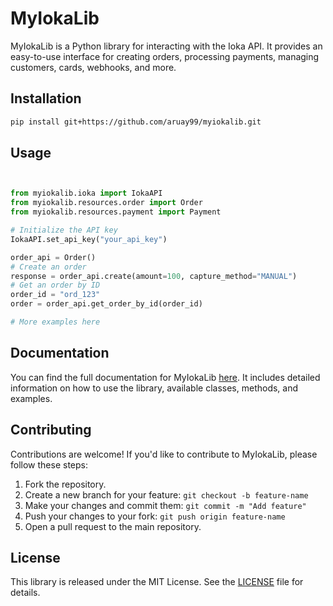 # MyIokaLib
MyIokaLib is a Python library for interacting with the Ioka API. It provides an easy-to-use interface for creating orders, processing payments, managing customers, cards, webhooks, and more.
## Installation

```markdown
pip install git+https://github.com/aruay99/myiokalib.git
```


## Usage

```python


from myiokalib.ioka import IokaAPI
from myiokalib.resources.order import Order
from myiokalib.resources.payment import Payment

# Initialize the API key
IokaAPI.set_api_key("your_api_key")

order_api = Order()
# Create an order
response = order_api.create(amount=100, capture_method="MANUAL")
# Get an order by ID
order_id = "ord_123"
order = order_api.get_order_by_id(order_id)

# More examples here
```

## Documentation

You can find the full documentation for MyIokaLib [here](DOCUMENTATION.md). It includes detailed information on how to use the library, available classes, methods, and examples.

## Contributing

Contributions are welcome! If you'd like to contribute to MyIokaLib, please follow these steps:

1. Fork the repository.
2. Create a new branch for your feature: `git checkout -b feature-name`
3. Make your changes and commit them: `git commit -m "Add feature"`
4. Push your changes to your fork: `git push origin feature-name`
5. Open a pull request to the main repository.

## License

This library is released under the MIT License. See the [LICENSE](LICENSE) file for details.
